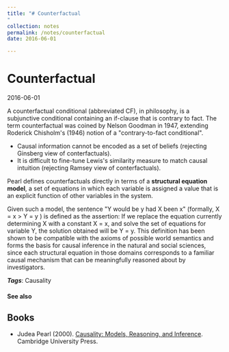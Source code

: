 ```yaml
---
title: "# Counterfactual
"
collection: notes
permalink: /notes/counterfactual
date: 2016-06-01

---
```


# Counterfactual

2016-06-01

A counterfactual conditional (abbreviated CF), in philosophy, is a subjunctive conditional containing an if-clause that is contrary to fact. The term counterfactual was coined by Nelson Goodman in 1947, extending Roderick Chisholm's (1946) notion of a "contrary-to-fact conditional".

* Causal information cannot be encoded as a set of beliefs (rejecting Ginsberg view of conterfactuals).
* It is difficult to fine-tune Lewis's similarity measure to match causal intuition (rejecting Ramsey view of conterfactuals).

Pearl defines counterfactuals directly in terms of a **structural equation model**, a set of equations in which each variable is assigned a value that is an explicit function of other variables in the system.

Given such a model, the sentence "Y would be y had X been x" (formally, X = x > Y = y ) is defined as the assertion: If we replace the equation currently determining X with a constant X = x, and solve the set of equations for variable Y, the solution obtained will be Y = y. This definition has been shown to be compatible with the axioms of possible world semantics and forms the basis for causal inference in the natural and social sciences, since each structural equation in those domains corresponds to a familiar causal mechanism that can be meaningfully reasoned about by investigators.

***Tags***: Causality

#### See also




## Books
* Judea Pearl (2000). [Causality: Models, Reasoning, and Inference](https://www.goodreads.com/book/show/174276.Causality). Cambridge University Press.


